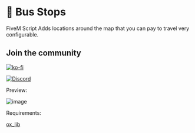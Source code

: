 # 🚌 Bus Stops 
 FiveM Script Adds locations around the map that you can pay to travel very configurable. 

##  Join the community  
[![ko-fi](https://ko-fi.com/img/githubbutton_sm.svg)](https://ko-fi.com/T6T01APGOO)

[![Discord](https://img.shields.io/badge/Discord-Support-5865F2?style=flat&logo=discord&logoColor=white)](https://discord.gg/Uwg95JfwYT) 

Preview:


![image](https://github.com/user-attachments/assets/48dc7dae-99a4-4e72-adc2-be08100315b7)


Requirements:

[ox_lib](https://github.com/overextended/ox_lib)
